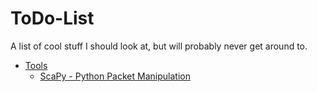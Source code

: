 # ToDo-List
A list of cool stuff I should look at, but will probably never get around to.


- [Tools](#tools)
  - [ScaPy - Python Packet Manipulation](http://www.secdev.org/projects/scapy/)
